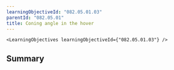 ```yaml
---
learningObjectiveId: "082.05.01.03"
parentId: "082.05.01"
title: Coning angle in the hover
---
```


```tsx eval
<LearningObjectives learningObjectiveId={"082.05.01.03"} />
```

## Summary
